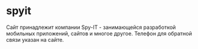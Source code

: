 # spyit
Сайт принадлежит компании  Spy-IT - занимающейся разработкой мобильных приложений, сайтов и многое другое. Телефон для обратной связи указан на сайте. 
